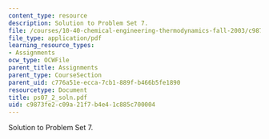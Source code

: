 ```yaml
---
content_type: resource
description: Solution to Problem Set 7.
file: /courses/10-40-chemical-engineering-thermodynamics-fall-2003/c9873fe2c09a21f7b4e41c885c700004_ps07_2_soln.pdf
file_type: application/pdf
learning_resource_types:
- Assignments
ocw_type: OCWFile
parent_title: Assignments
parent_type: CourseSection
parent_uid: c776a51e-ecca-7cb1-889f-b466b5fe1890
resourcetype: Document
title: ps07_2_soln.pdf
uid: c9873fe2-c09a-21f7-b4e4-1c885c700004
---
```

Solution to Problem Set 7.


